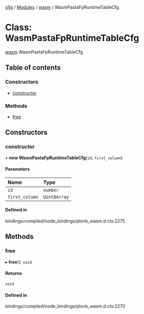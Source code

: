 [o1js](../README.md) / [Modules](../modules.md) / [wasm](../modules/wasm.md) / WasmPastaFpRuntimeTableCfg

# Class: WasmPastaFpRuntimeTableCfg

[wasm](../modules/wasm.md).WasmPastaFpRuntimeTableCfg

## Table of contents

### Constructors

- [constructor](wasm.WasmPastaFpRuntimeTableCfg.md#constructor)

### Methods

- [free](wasm.WasmPastaFpRuntimeTableCfg.md#free)

## Constructors

### constructor

• **new WasmPastaFpRuntimeTableCfg**(`id`, `first_column`)

#### Parameters

| Name | Type |
| :------ | :------ |
| `id` | `number` |
| `first_column` | `Uint8Array` |

#### Defined in

bindings/compiled/node_bindings/plonk_wasm.d.cts:2275

## Methods

### free

▸ **free**(): `void`

#### Returns

`void`

#### Defined in

bindings/compiled/node_bindings/plonk_wasm.d.cts:2270

